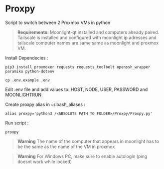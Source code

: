 # Proxpy

Script to switch between 2 Proxmox VMs in python

 
> **Requirements:**
> Moonlight-qt installed and computers already paired.
> Tailscale is installed and configured with moonlight ip adresses and tailscale computer names are same same as moonlight and proxmox VM.

Install Dependecies :
```
pip3 install proxmoxer requests requests_toolbelt openssh_wrapper paramiko python-dotenv
```

```
cp .env.example .env
```
Edit .env file and add values to: HOST, NODE, USER, PASSWORD and MOONLIGHTRUN.

Create proxpy alias in ~/.bash_aliases :
```
alias proxpy='python3 /<ABSOLUTE PATH TO FOLDER>/Proxpy/Proxpy.py'
```

Run script :
```
proxpy
```

> **Warning**
> The name of the computer that appears in moonlight has to be the same as the name of the VM in proxmox

> **Warning**
> For Windows PC, make sure to enable autologin (ping doesnt work while locked)